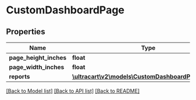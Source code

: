 # CustomDashboardPage

## Properties
Name | Type | Description | Notes
------------ | ------------- | ------------- | -------------
**page_height_inches** | **float** |  | [optional] 
**page_width_inches** | **float** |  | [optional] 
**reports** | [**\ultracart\v2\models\CustomDashboardPageReport[]**](CustomDashboardPageReport.md) |  | [optional] 

[[Back to Model list]](../README.md#documentation-for-models) [[Back to API list]](../README.md#documentation-for-api-endpoints) [[Back to README]](../README.md)


